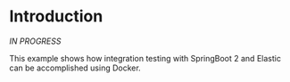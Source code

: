 # Introduction 
_IN PROGRESS_


This example shows how integration testing with SpringBoot 2 and Elastic can be accomplished using Docker.